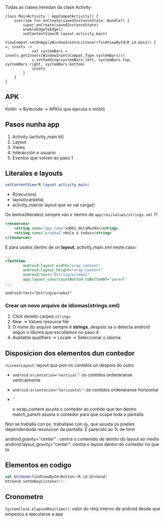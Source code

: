 Todas as clases heredan da clase Activity

```
class MainActivity : AppCompatActivity() {
    override fun onCreate(savedInstanceState: Bundle?) {
        super.onCreate(savedInstanceState)
        enableEdgeToEdge()
        setContentView(R.layout.activity_main)
        ViewCompat.setOnApplyWindowInsetsListener(findViewById(R.id.main)) { v, insets ->
            val systemBars = insets.getInsets(WindowInsetsCompat.Type.systemBars())
            v.setPadding(systemBars.left, systemBars.top, systemBars.right, systemBars.bottom)
            insets
        }
    }
}
```
## APK
Kotlin -> Bytecode -> APK(o que ejecuta o mobil)

## Pasos nunha app
1. Activity (activity_main.kt)
2. Layout
3. Views
4. Interacción o usuario
5. Eventos que volven ao paso 1

## Literales e layouts
```java
setContentView(R.layout.activity_main)
```
* R(recursos) 
* layout(carpeta) 
* activity_main(o layout que se vai cargar)


Os textos(literales) sempre van ir dentro de `app/res/values/strings.xml` !!!
```xml
<resources>
    <string name="app_name">UD01_HolaMundo</string>
    <string name="prueba1">Hola a todos</string>
</resources>
```
E para usalos dentro de un <b>layout</b>, activity_main.xml neste caso:
```xml
...
<TextView
        android:layout_width="wrap_content"
        android:layout_height="wrap_content"
        android:text="@string/prueba1"
        app:layout_constraintBottom_toBottomOf="parent"
...
```
`android:text="@string/prueba1"`
### Crear un novo arquivo de idiomas(strings.xml)
1. Click dereito carpea `strings`
2. New -> Values resource file
3. O nome do arquivo sempre é <b>strings</b>, despois xa o detecta android según o idioma que escollamos no paso 4.
4. Available qualifiers -> Locale -> Seleccionar o idioma



## Disposicion dos elementos dun contedor
`<LinearLayout`: layout que pon os contidos un despois do outro
* `android:orientation="vertical"`: os contidos ordenaranse verticalmente
* `android:orientation="horizontal"`: os contidos ordenaranse horizontal
* ``


    o wrap_content axusta o contedor ao contido que ten dentro
    match_parent axusta o contedor para que ocupe toda a pantalla

Non se traballa con px, traballase con `dp`, que axusta os pixeles dependendoda resolucion da pantalla. É parecido ao % de html

android:gravity="center" : centra o contenido de dentro do layout ao medio
android:layout_gravity="center": centra o layout dentro do contedor no que ta


## Elementos en codigo
```kotlin
val btnSend=findViewById<Button>(R.id.btnSend)
btnSend.setOnKeyListener();
```


## Cronometro
`SystemClock.elapsedRealtime()`: valor do reloj interno de android desde que empezou a ejecutarse a app
